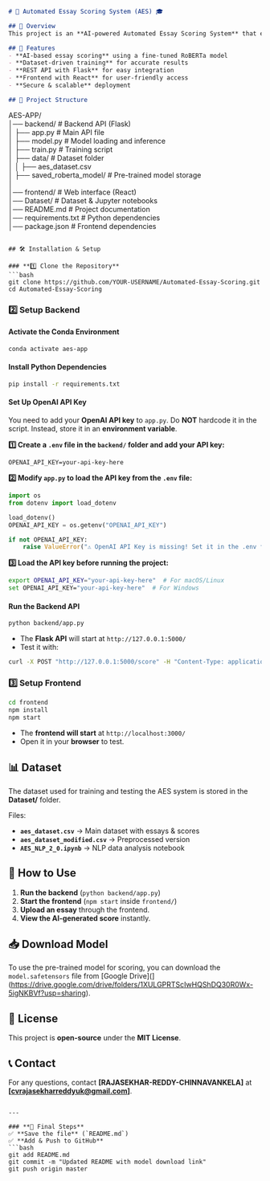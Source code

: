 

```md
# 📝 Automated Essay Scoring System (AES) 🎓

## 📌 Overview  
This project is an **AI-powered Automated Essay Scoring System** that evaluates and scores essays using **Natural Language Processing (NLP) and RoBERTa**. It helps educators and students by providing **automated, unbiased, and fast essay assessments**.

## 🚀 Features  
- **AI-based essay scoring** using a fine-tuned RoBERTa model  
- **Dataset-driven training** for accurate results  
- **REST API with Flask** for easy integration  
- **Frontend with React** for user-friendly access  
- **Secure & scalable** deployment  

## 📂 Project Structure  
```
AES-APP/  
│── backend/                  # Backend API (Flask)  
│   ├── app.py                # Main API file  
│   ├── model.py              # Model loading and inference  
│   ├── train.py              # Training script  
│   ├── data/                 # Dataset folder  
│   │   ├── aes_dataset.csv  
│   ├── saved_roberta_model/  # Pre-trained model storage  
│  
│── frontend/                 # Web interface (React)  
│── Dataset/                  # Dataset & Jupyter notebooks  
│── README.md                 # Project documentation  
│── requirements.txt          # Python dependencies  
│── package.json              # Frontend dependencies  
```

## 🛠️ Installation & Setup  

### **1️⃣ Clone the Repository**  
```bash
git clone https://github.com/YOUR-USERNAME/Automated-Essay-Scoring.git  
cd Automated-Essay-Scoring  
```

### **2️⃣ Setup Backend**  
#### **Activate the Conda Environment**  
```bash
conda activate aes-app  
```

#### **Install Python Dependencies**  
```bash
pip install -r requirements.txt  
```

#### **Set Up OpenAI API Key**  
You need to add your **OpenAI API key** to `app.py`. Do **NOT** hardcode it in the script. Instead, store it in an **environment variable**.  

**1️⃣ Create a `.env` file in the `backend/` folder and add your API key:**  
```env
OPENAI_API_KEY=your-api-key-here  
```

**2️⃣ Modify `app.py` to load the API key from the `.env` file:**  
```python
import os  
from dotenv import load_dotenv  

load_dotenv()  
OPENAI_API_KEY = os.getenv("OPENAI_API_KEY")  

if not OPENAI_API_KEY:  
    raise ValueError("⚠️ OpenAI API Key is missing! Set it in the .env file.")  
```

**3️⃣ Load the API key before running the project:**  
```bash
export OPENAI_API_KEY="your-api-key-here"  # For macOS/Linux  
set OPENAI_API_KEY="your-api-key-here"  # For Windows  
```

#### **Run the Backend API**  
```bash
python backend/app.py  
```
- The **Flask API** will start at `http://127.0.0.1:5000/`  
- Test it with:  
```bash
curl -X POST "http://127.0.0.1:5000/score" -H "Content-Type: application/json" -d '{"essay": "This is a test essay."}'  
```

### **3️⃣ Setup Frontend**  
```bash
cd frontend  
npm install  
npm start  
```
- The **frontend will start** at `http://localhost:3000/`  
- Open it in your **browser** to test.  

## 📊 Dataset  
The dataset used for training and testing the AES system is stored in the **Dataset/** folder.  

Files:  
- **`aes_dataset.csv`** → Main dataset with essays & scores  
- **`aes_dataset_modified.csv`** → Preprocessed version  
- **`AES_NLP_2_0.ipynb`** → NLP data analysis notebook  

## 🚀 How to Use  
1. **Run the backend** (`python backend/app.py`)  
2. **Start the frontend** (`npm start` inside `frontend/`)  
3. **Upload an essay** through the frontend.  
4. **View the AI-generated score** instantly.  

## 📥 Download Model  
To use the pre-trained model for scoring, you can download the `model.safetensors` file from [Google Drive](](https://drive.google.com/drive/folders/1XULGPRTScIwHQShDQ30R0Wx-5igNKBVf?usp=sharing).

## 📜 License  
This project is **open-source** under the **MIT License**.  

## 📞 Contact  
For any questions, contact **[RAJASEKHAR-REDDY-CHINNAVANKELA]** at **[cvrajasekharreddyuk@gmail.com]**.  
```

---

### **🚀 Final Steps**  
✅ **Save the file** (`README.md`)  
✅ **Add & Push to GitHub**  
```bash
git add README.md  
git commit -m "Updated README with model download link"  
git push origin master  
```
